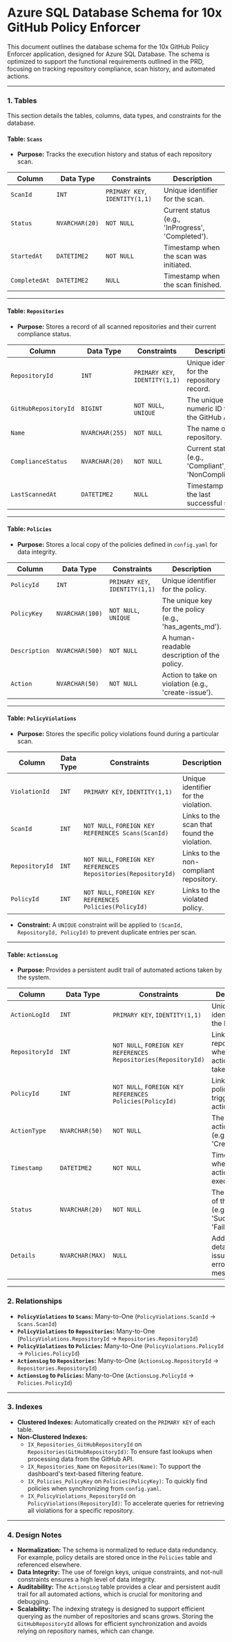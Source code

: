 # Azure SQL Database Schema for 10x GitHub Policy Enforcer

This document outlines the database schema for the 10x GitHub Policy Enforcer application, designed for Azure SQL Database. The schema is optimized to support the functional requirements outlined in the PRD, focusing on tracking repository compliance, scan history, and automated actions.

---

### 1. Tables

This section details the tables, columns, data types, and constraints for the database.

#### **Table: `Scans`**
*   **Purpose:** Tracks the execution history and status of each repository scan.

| Column        | Data Type     | Constraints                               | Description                                     |
|---------------|---------------|-------------------------------------------|-------------------------------------------------|
| `ScanId`      | `INT`         | `PRIMARY KEY`, `IDENTITY(1,1)`            | Unique identifier for the scan.                 |
| `Status`      | `NVARCHAR(20)`| `NOT NULL`                                | Current status (e.g., 'InProgress', 'Completed'). |
| `StartedAt`   | `DATETIME2`   | `NOT NULL`                                | Timestamp when the scan was initiated.          |
| `CompletedAt` | `DATETIME2`   | `NULL`                                    | Timestamp when the scan finished.               |

---

#### **Table: `Repositories`**
*   **Purpose:** Stores a record of all scanned repositories and their current compliance status.

| Column               | Data Type      | Constraints                               | Description                                        |
|----------------------|----------------|-------------------------------------------|----------------------------------------------------|
| `RepositoryId`       | `INT`          | `PRIMARY KEY`, `IDENTITY(1,1)`            | Unique identifier for the repository record.       |
| `GitHubRepositoryId` | `BIGINT`       | `NOT NULL`, `UNIQUE`                      | The unique numeric ID from the GitHub API.         |
| `Name`               | `NVARCHAR(255)`| `NOT NULL`                                | The name of the repository.                        |
| `ComplianceStatus`   | `NVARCHAR(20)` | `NOT NULL`                                | Current status (e.g., 'Compliant', 'NonCompliant').|
| `LastScannedAt`      | `DATETIME2`    | `NULL`                                    | Timestamp of the last successful scan.             |

---

#### **Table: `Policies`**
*   **Purpose:** Stores a local copy of the policies defined in `config.yaml` for data integrity.

| Column      | Data Type       | Constraints                               | Description                                          |
|-------------|-----------------|-------------------------------------------|------------------------------------------------------|
| `PolicyId`  | `INT`           | `PRIMARY KEY`, `IDENTITY(1,1)`            | Unique identifier for the policy.                    |
| `PolicyKey` | `NVARCHAR(100)` | `NOT NULL`, `UNIQUE`                      | The unique key for the policy (e.g., 'has_agents_md'). |
| `Description` | `NVARCHAR(500)` | `NOT NULL`                                | A human-readable description of the policy.          |
| `Action`    | `NVARCHAR(50)`  | `NOT NULL`                                | Action to take on violation (e.g., 'create-issue').  |

---

#### **Table: `PolicyViolations`**
*   **Purpose:** Stores the specific policy violations found during a particular scan.

| Column         | Data Type | Constraints                               | Description                               |
|----------------|-----------|-------------------------------------------|-------------------------------------------|
| `ViolationId`  | `INT`     | `PRIMARY KEY`, `IDENTITY(1,1)`            | Unique identifier for the violation.      |
| `ScanId`       | `INT`     | `NOT NULL`, `FOREIGN KEY REFERENCES Scans(ScanId)` | Links to the scan that found the violation. |
| `RepositoryId` | `INT`     | `NOT NULL`, `FOREIGN KEY REFERENCES Repositories(RepositoryId)` | Links to the non-compliant repository.      |
| `PolicyId`     | `INT`     | `NOT NULL`, `FOREIGN KEY REFERENCES Policies(PolicyId)` | Links to the violated policy.             |

*   **Constraint:** A `UNIQUE` constraint will be applied to `(ScanId, RepositoryId, PolicyId)` to prevent duplicate entries per scan.

---

#### **Table: `ActionsLog`**
*   **Purpose:** Provides a persistent audit trail of automated actions taken by the system.

| Column         | Data Type       | Constraints                               | Description                                               |
|----------------|-----------------|-------------------------------------------|-----------------------------------------------------------|
| `ActionLogId`  | `INT`           | `PRIMARY KEY`, `IDENTITY(1,1)`            | Unique identifier for the log entry.                      |
| `RepositoryId` | `INT`           | `NOT NULL`, `FOREIGN KEY REFERENCES Repositories(RepositoryId)` | Links to the repository where the action was taken.         |
| `PolicyId`     | `INT`           | `NOT NULL`, `FOREIGN KEY REFERENCES Policies(PolicyId)` | Links to the policy that triggered the action.            |
| `ActionType`   | `NVARCHAR(50)`  | `NOT NULL`                                | The type of action taken (e.g., 'CreateIssue').           |
| `Timestamp`    | `DATETIME2`     | `NOT NULL`                                | Timestamp when the action was executed.                   |
| `Status`       | `NVARCHAR(20)`  | `NOT NULL`                                | The outcome of the action (e.g., 'Success', 'Failure').   |
| `Details`      | `NVARCHAR(MAX)` | `NULL`                                    | Additional details, like an issue URL or error message.   |

---

### 2. Relationships

*   **`PolicyViolations` to `Scans`:** Many-to-One (`PolicyViolations.ScanId` -> `Scans.ScanId`)
*   **`PolicyViolations` to `Repositories`:** Many-to-One (`PolicyViolations.RepositoryId` -> `Repositories.RepositoryId`)
*   **`PolicyViolations` to `Policies`:** Many-to-One (`PolicyViolations.PolicyId` -> `Policies.PolicyId`)
*   **`ActionsLog` to `Repositories`:** Many-to-One (`ActionsLog.RepositoryId` -> `Repositories.RepositoryId`)
*   **`ActionsLog` to `Policies`:** Many-to-One (`ActionsLog.PolicyId` -> `Policies.PolicyId`)

---

### 3. Indexes

*   **Clustered Indexes:** Automatically created on the `PRIMARY KEY` of each table.
*   **Non-Clustered Indexes:**
    *   `IX_Repositories_GitHubRepositoryId` on `Repositories(GitHubRepositoryId)`: To ensure fast lookups when processing data from the GitHub API.
    *   `IX_Repositories_Name` on `Repositories(Name)`: To support the dashboard's text-based filtering feature.
    *   `IX_Policies_PolicyKey` on `Policies(PolicyKey)`: To quickly find policies when synchronizing from `config.yaml`.
    *   `IX_PolicyViolations_RepositoryId` on `PolicyViolations(RepositoryId)`: To accelerate queries for retrieving all violations for a specific repository.

---


### 4. Design Notes

*   **Normalization:** The schema is normalized to reduce data redundancy. For example, policy details are stored once in the `Policies` table and referenced elsewhere.
*   **Data Integrity:** The use of foreign keys, unique constraints, and not-null constraints ensures a high level of data integrity.
*   **Auditability:** The `ActionsLog` table provides a clear and persistent audit trail for all automated actions, which is crucial for monitoring and debugging.
*   **Scalability:** The indexing strategy is designed to support efficient querying as the number of repositories and scans grows. Storing the `GitHubRepositoryId` allows for efficient synchronization and avoids relying on repository names, which can change.
